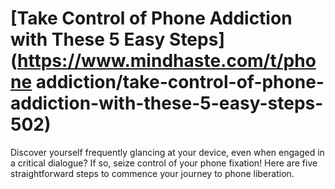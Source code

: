 
# [Take Control of Phone Addiction with These 5 Easy Steps](https://www.mindhaste.com/t/phone addiction/take-control-of-phone-addiction-with-these-5-easy-steps-502)

Discover yourself frequently glancing at your device, even when engaged in a critical dialogue? If so, seize control of your phone fixation! Here are five straightforward steps to commence your journey to phone liberation.
    
